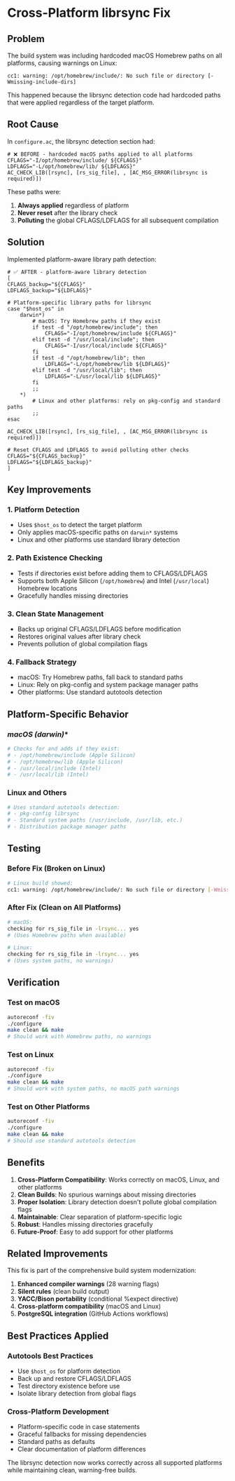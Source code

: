# Cross-Platform librsync Fix

## Problem

The build system was including hardcoded macOS Homebrew paths on all platforms, causing warnings on Linux:

```
cc1: warning: /opt/homebrew/include/: No such file or directory [-Wmissing-include-dirs]
```

This happened because the librsync detection code had hardcoded paths that were applied regardless of the target platform.

## Root Cause

In `configure.ac`, the librsync detection section had:

```autoconf
# ❌ BEFORE - hardcoded macOS paths applied to all platforms
CFLAGS="-I/opt/homebrew/include/ ${CFLAGS}"
LDFLAGS="-L/opt/homebrew/lib/ ${LDFLAGS}"
AC_CHECK_LIB([rsync], [rs_sig_file], , [AC_MSG_ERROR(librsync is required)])
```

These paths were:
1. **Always applied** regardless of platform
2. **Never reset** after the library check
3. **Polluting** the global CFLAGS/LDFLAGS for all subsequent compilation

## Solution

Implemented platform-aware library path detection:

```autoconf
# ✅ AFTER - platform-aware library detection
[
CFLAGS_backup="${CFLAGS}"
LDFLAGS_backup="${LDFLAGS}"

# Platform-specific library paths for librsync
case "$host_os" in
    darwin*)
        # macOS: Try Homebrew paths if they exist
        if test -d "/opt/homebrew/include"; then
            CFLAGS="-I/opt/homebrew/include ${CFLAGS}"
        elif test -d "/usr/local/include"; then
            CFLAGS="-I/usr/local/include ${CFLAGS}"
        fi
        if test -d "/opt/homebrew/lib"; then
            LDFLAGS="-L/opt/homebrew/lib ${LDFLAGS}"
        elif test -d "/usr/local/lib"; then
            LDFLAGS="-L/usr/local/lib ${LDFLAGS}"
        fi
        ;;
    *)
        # Linux and other platforms: rely on pkg-config and standard paths
        ;;
esac

AC_CHECK_LIB([rsync], [rs_sig_file], , [AC_MSG_ERROR(librsync is required)])

# Reset CFLAGS and LDFLAGS to avoid polluting other checks
CFLAGS="${CFLAGS_backup}"
LDFLAGS="${LDFLAGS_backup}"
]
```

## Key Improvements

### 1. **Platform Detection**
- Uses `$host_os` to detect the target platform
- Only applies macOS-specific paths on `darwin*` systems
- Linux and other platforms use standard library detection

### 2. **Path Existence Checking**
- Tests if directories exist before adding them to CFLAGS/LDFLAGS
- Supports both Apple Silicon (`/opt/homebrew`) and Intel (`/usr/local`) Homebrew locations
- Gracefully handles missing directories

### 3. **Clean State Management**
- Backs up original CFLAGS/LDFLAGS before modification
- Restores original values after library check
- Prevents pollution of global compilation flags

### 4. **Fallback Strategy**
- macOS: Try Homebrew paths, fall back to standard paths
- Linux: Rely on pkg-config and system package manager paths
- Other platforms: Use standard autotools detection

## Platform-Specific Behavior

### **macOS (darwin*)**
```bash
# Checks for and adds if they exist:
# - /opt/homebrew/include (Apple Silicon)
# - /opt/homebrew/lib (Apple Silicon)
# - /usr/local/include (Intel)
# - /usr/local/lib (Intel)
```

### **Linux and Others**
```bash
# Uses standard autotools detection:
# - pkg-config librsync
# - Standard system paths (/usr/include, /usr/lib, etc.)
# - Distribution package manager paths
```

## Testing

### **Before Fix (Broken on Linux)**
```bash
# Linux build showed:
cc1: warning: /opt/homebrew/include/: No such file or directory [-Wmissing-include-dirs]
```

### **After Fix (Clean on All Platforms)**
```bash
# macOS:
checking for rs_sig_file in -lrsync... yes
# (Uses Homebrew paths when available)

# Linux:
checking for rs_sig_file in -lrsync... yes
# (Uses system paths, no warnings)
```

## Verification

### **Test on macOS**
```bash
autoreconf -fiv
./configure
make clean && make
# Should work with Homebrew paths, no warnings
```

### **Test on Linux**
```bash
autoreconf -fiv
./configure
make clean && make
# Should work with system paths, no macOS path warnings
```

### **Test on Other Platforms**
```bash
autoreconf -fiv
./configure
make clean && make
# Should use standard autotools detection
```

## Benefits

1. **Cross-Platform Compatibility**: Works correctly on macOS, Linux, and other platforms
2. **Clean Builds**: No spurious warnings about missing directories
3. **Proper Isolation**: Library detection doesn't pollute global compilation flags
4. **Maintainable**: Clear separation of platform-specific logic
5. **Robust**: Handles missing directories gracefully
6. **Future-Proof**: Easy to add support for other platforms

## Related Improvements

This fix is part of the comprehensive build system modernization:

1. **Enhanced compiler warnings** (28 warning flags)
2. **Silent rules** (clean build output)
3. **YACC/Bison portability** (conditional %expect directive)
4. **Cross-platform compatibility** (macOS and Linux)
5. **PostgreSQL integration** (GitHub Actions workflows)

## Best Practices Applied

### **Autotools Best Practices**
- Use `$host_os` for platform detection
- Back up and restore CFLAGS/LDFLAGS
- Test directory existence before use
- Isolate library detection from global flags

### **Cross-Platform Development**
- Platform-specific code in case statements
- Graceful fallbacks for missing dependencies
- Standard paths as defaults
- Clear documentation of platform differences

The librsync detection now works correctly across all supported platforms while maintaining clean, warning-free builds.
